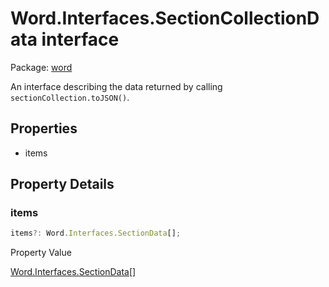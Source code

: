 # Word.Interfaces.SectionCollectionData interface

Package: [word](/en-us/javascript/api/word)

An interface describing the data returned by calling `sectionCollection.toJSON()`.

## Properties

- items

## Property Details

### items

```typescript
items?: Word.Interfaces.SectionData[];
```

Property Value

[Word.Interfaces.SectionData](/en-us/javascript/api/word/word.interfaces.sectiondata)[]